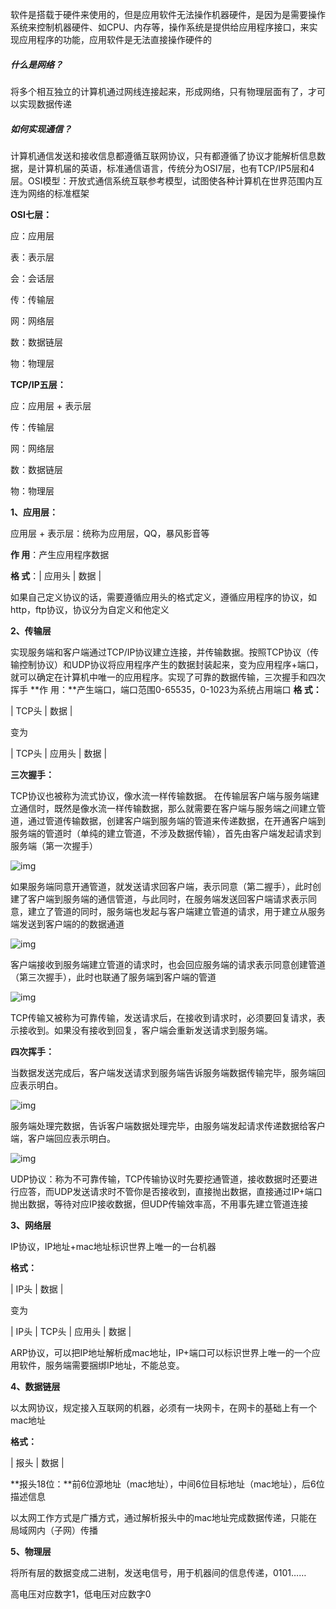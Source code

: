 软件是搭载于硬件来使用的，但是应用软件无法操作机器硬件，是因为是需要操作系统来控制机器硬件、如CPU、内存等，操作系统是提供给应用程序接口，来实现应用程序的功能，应用软件是无法直接操作硬件的

##### 什么是网络？

将多个相互独立的计算机通过网线连接起来，形成网络，只有物理层面有了，才可以实现数据传递

##### 如何实现通信？

计算机通信发送和接收信息都遵循互联网协议，只有都遵循了协议才能解析信息数据，是计算机届的英语，标准通信语言，传统分为OSI7层，也有TCP/IP5层和4层。OSI模型：开放式通信系统互联参考模型，试图使各种计算机在世界范围内互连为网络的标准框架

**OSI七层：**

应：应用层

表：表示层

会：会话层

传：传输层

网：网络层

数：数据链层

物：物理层



**TCP/IP五层：**

应：应用层 + 表示层

传：传输层

网：网络层

数：数据链层

物：物理层

**1、应用层：**

应用层 + 表示层：统称为应用层，QQ，暴风影音等

**作   用**：产生应用程序数据

**格   式**：| 应用头 | 数据 |

如果自己定义协议的话，需要遵循应用头的格式定义，遵循应用程序的协议，如http，ftp协议，协议分为自定义和他定义

**2、传输层**

实现服务端和客户端通过TCP/IP协议建立连接，并传输数据。按照TCP协议（传输控制协议）和UDP协议将应用程序产生的数据封装起来，变为应用程序+端口，就可以确定在计算机中唯一的应用程序。实现了可靠的数据传输，三次握手和四次挥手
**作   用：**产生端口，端口范围0-65535，0-1023为系统占用端口
**格   式：**

| TCP头 | 数据 |

变为

| TCP头 | 应用头 | 数据 |

**三次握手：**

TCP协议也被称为流式协议，像水流一样传输数据。
在传输层客户端与服务端建立通信时，既然是像水流一样传输数据，那么就需要在客户端与服务端之间建立管道，通过管道传输数据，创建客户端到服务端的管道来传递数据，在开通客户端到服务端的管道时（单纯的建立管道，不涉及数据传输），首先由客户端发起请求到服务端（第一次握手）

![img](C:/Users/Administrator/AppData/Local/YNote/data/music51555@163.com/d1c99fd02b0f47c69bb034e46a5a06c5/clipboard.png)

如果服务端同意开通管道，就发送请求回客户端，表示同意（第二握手），此时创建了客户端到服务端的通信管道，与此同时，在服务端发送回客户端请求表示同意，建立了管道的同时，服务端也发起与客户端建立管道的请求，用于建立从服务端发送到客户端的的数据通道

![img](C:/Users/Administrator/AppData/Local/YNote/data/music51555@163.com/9ab9fb17542b481a9a0e447f872fa60c/clipboard.png)

客户端接收到服务端建立管道的请求时，也会回应服务端的请求表示同意创建管道（第三次握手），此时也联通了服务端到客户端的管道

![img](C:/Users/Administrator/AppData/Local/YNote/data/music51555@163.com/1b175f20596b4ca69e35381965c78fb3/clipboard.png)

TCP传输又被称为可靠传输，发送请求后，在接收到请求时，必须要回复请求，表示接收到。如果没有接收到回复，客户端会重新发送请求到服务端。

**四次挥手：**

当数据发送完成后，客户端发送请求到服务端告诉服务端数据传输完毕，服务端回应表示明白。

![img](C:/Users/Administrator/AppData/Local/YNote/data/music51555@163.com/7a543c133ef4478daf88d519ac71904e/clipboard.png)

服务端处理完数据，告诉客户端数据处理完毕，由服务端发起请求传递数据给客户端，客户端回应表示明白。

![img](C:/Users/Administrator/AppData/Local/YNote/data/music51555@163.com/5ed21789e04c444eb33def76d45115de/clipboard.png)

UDP协议：称为不可靠传输，TCP传输协议时先要挖通管道，接收数据时还要进行应答，而UDP发送请求时不管你是否接收到，直接抛出数据，直接通过IP+端口抛出数据，等待对应IP接收数据，但UDP传输效率高，不用事先建立管道连接

**3、网络层**

IP协议，IP地址+mac地址标识世界上唯一的一台机器

**格式：**

| IP头 | 数据 |

变为

| IP头 | TCP头 | 应用头 | 数据 |

ARP协议，可以把IP地址解析成mac地址，IP+端口可以标识世界上唯一的一个应用软件，服务端需要捆绑IP地址，不能总变。

**4、数据链层**

以太网协议，规定接入互联网的机器，必须有一块网卡，在网卡的基础上有一个mac地址

**格式：**

| 报头 | 数据 |

**报头18位：**前6位源地址（mac地址），中间6位目标地址（mac地址），后6位描述信息

以太网工作方式是广播方式，通过解析报头中的mac地址完成数据传递，只能在局域网内（子网）传播

**5、物理层**

将所有层的数据变成二进制，发送电信号，用于机器间的信息传递，0101……

高电压对应数字1，低电压对应数字0